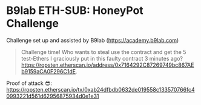 # B9lab ETH-SUB: HoneyPot Challenge

Challenge set up and assisted by B9lab (https://academy.b9lab.com)

> Challenge time! Who wants to steal use the contract and get the 5 test-Ethers I graciously put in this faulty contract 3 minutes ago?
> https://ropsten.etherscan.io/address/0x7164292C87269749bc867AEb9159aCA0F296C1dE.


Proof of attack :sunglasses::
https://ropsten.etherscan.io/tx/0xab24dfbdb0632de019558c133570766fc40993221d561d62956875934d0e1e31